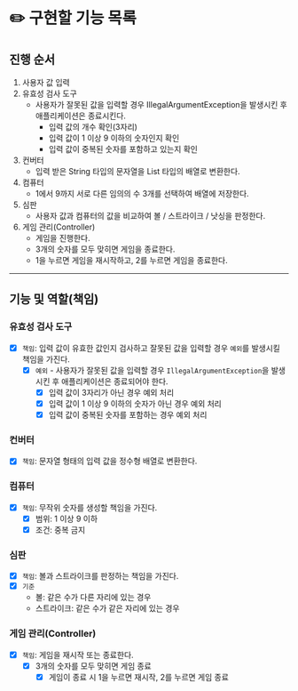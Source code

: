 # ✏️️ 구현할 기능 목록

## 진행 순서

1. 사용자 값 입력
2. 유효성 검사 도구
    - 사용자가 잘못된 값을 입력할 경우 IllegalArgumentException을 발생시킨 후 애플리케이션은 종료시킨다.
        - 입력 값의 개수 확인(3자리)
        - 입력 값이 1 이상 9 이하의 숫자인지 확인
        - 입력 값이 중복된 숫자를 포함하고 있는지 확인
3. 컨버터
    - 입력 받은 String 타입의 문자열을 List<Integer> 타입의 배열로 변환한다.
4. 컴퓨터
    - 1에서 9까지 서로 다른 임의의 수 3개를 선택하여 배열에 저장한다.
5. 심판
    - 사용자 값과 컴퓨터의 값을 비교하여 볼 / 스트라이크 / 낫싱을 판정한다.
6. 게임 관리(Controller)
    - 게임을 진행한다.
    - 3개의 숫자를 모두 맞히면 게임을 종료한다.
    - 1을 누르면 게임을 재시작하고, 2를 누르면 게임을 종료한다.

---

## 기능 및 역할(책임)

### 유효성 검사 도구

- [x] `책임`: 입력 값이 유효한 값인지 검사하고 잘못된 값을 입력할 경우 `예외`를 발생시킬 책임을 가진다.
    + [x] `예외` - 사용자가 잘못된 값을 입력할 경우 `IllegalArgumentException`을 발생시킨 후 애플리케이션은 종료되어야 한다.
        + [x] 입력 값이 3자리가 아닌 경우 예외 처리
        + [x] 입력 값이 1 이상 9 이하의 숫자가 아닌 경우 예외 처리
        + [x] 입력 값이 중복된 숫자를 포함하는 경우 예외 처리

### 컨버터

- [x] `책임`: 문자열 형태의 입력 값을 정수형 배열로 변환한다.

### 컴퓨터

- [x] `책임`: 무작위 숫자를 생성할 책임을 가진다.
    + [x] 범위: 1 이상 9 이하
    + [x] 조건: 중복 금지

### 심판

- [x] `책임`: 볼과 스트라이크를 판정하는 책임을 가진다.
- [x] `기준`
    + 볼: 같은 수가 다른 자리에 있는 경우
    + 스트라이크: 같은 수가 같은 자리에 있는 경우

### 게임 관리(Controller)

- [x] `책임`: 게임을 재시작 또는 종료한다.
    + [x] 3개의 숫자를 모두 맞히면 게임 종료
        + [x] 게임이 종료 시 1을 누르면 재시작, 2를 누르면 게임 종료
